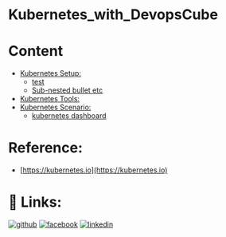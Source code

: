 # Kubernetes_with_DevopsCube
# Content
* [Kubernetes Setup:](/fille.txt)
  * [test](/file.txt)
  * [Sub-nested bullet etc](/file.txt)
* [Kubernetes Tools:](/file.txt)
* [Kubernetes Scenario:](/scenario/)
  * [kubernetes dashboard](/scenario/kubernetes.dashboard.md)












# Reference:
* [https://kubernetes.io](https://kubernetes.io)
# 🔗 Links:
[![github](https://cloud.githubusercontent.com/assets/17016297/18839843/0e06a67a-83d2-11e6-993a-b35a182500e0.png)][1]
[![facebook](https://cloud.githubusercontent.com/assets/17016297/18839836/0a06deb4-83d2-11e6-8078-1d0974af0f63.png)][2]
[![linkedin](https://cloud.githubusercontent.com/assets/17016297/18839848/0fc7e74e-83d2-11e6-8c6a-277fc9d6e067.png)][3]

[1]: https://github.com/Arman-Molaei/
[2]: https://www.facebook.com/
[3]: linkedin.com/in/arman-mollaei-9a4816183/
